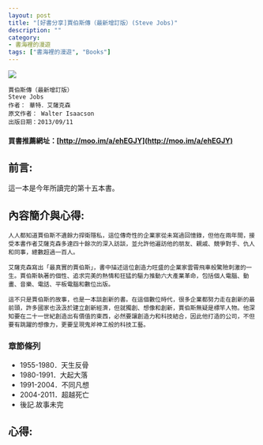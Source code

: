 ```yaml
---
layout: post
title: "[好書分享]賈伯斯傳（最新增訂版）(Steve Jobs)"
description: ""
category: 
- 書海裡的漫遊
tags: ["書海裡的漫遊", "Books"]
---
```


<div><a href="http://moo.im/a/ehEGJY" title="賈伯斯傳（最新增訂版）"><img src="https://cdn.readmoo.com/cover/po/kvomuzn_210x315.jpg?v=0"></a></div>


```
賈伯斯傳（最新增訂版）
Steve Jobs
作者： 華特．艾薩克森  
原文作者： Walter Isaacson  
出版日期：2013/09/11 
```

#### 買書推薦網址：[http://moo.im/a/ehEGJY](http://moo.im/a/ehEGJY)

## 前言:

這一本是今年所讀完的第十五本書。 


## 內容簡介與心得:

```
人人都知道賈伯斯不遺餘力捍衛隱私，這位傳奇性的企業家從未寫過回憶錄，但他在兩年間，接受本書作者艾薩克森多達四十餘次的深入訪談，並允許他遍訪他的朋友、親戚、競爭對手、仇人和同事，總數超過一百人。

艾薩克森寫出「最真實的賈伯斯」，書中描述這位創造力旺盛的企業家雲霄飛車般驚險刺激的一生。賈伯斯執著的個性、追求完美的熱情和狂猛的驅力推動六大產業革命，包括個人電腦、動畫、音樂、電話、平板電腦和數位出版。

這不只是賈伯斯的故事，也是一本談創新的書。在這個數位時代，很多企業都努力走在創新的最前頭，許多國家也汲汲於建立創新經濟，但就獨創、想像和創新，賈伯斯無疑是標竿人物。他深知要在二十一世紀創造出有價值的東西，必然要讓創造力和科技結合，因此他打造的公司，不但要有跳躍的想像力，更要呈現鬼斧神工般的科技工藝。
```

### 章節條列

- 1955-1980．天生反骨
- 1980-1991．大起大落
- 1991-2004．不同凡想
- 2004-2011．超越死亡
- 後記.故事未完


## 心得:

